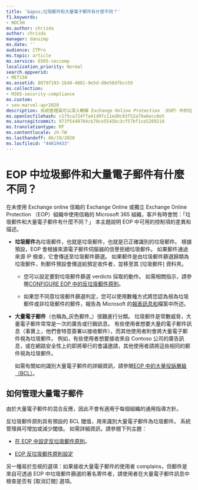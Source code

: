 ```yaml
---
title: '&apos;垃圾郵件和大量電子郵件有什麼不同？'
f1.keywords:
- NOCSH
ms.author: chrisda
author: chrisda
manager: dansimp
ms.date: ''
audience: ITPro
ms.topic: article
ms.service: O365-seccomp
localization_priority: Normal
search.appverid:
- MET150
ms.assetid: 8079f193-1b40-4081-9e5d-d0e50dfbcc59
ms.collection:
- M365-security-compliance
ms.custom:
- seo-marvel-apr2020
description: 系統管理員可以深入瞭解 Exchange Online Protection （EOP）中的垃圾郵件（垃圾郵件）和大量電子郵件（灰色郵件）之間的差異。
ms.openlocfilehash: c1f5ca724f7a41d9fc11ed0c93f52a79a6ecc8e5
ms.sourcegitcommit: 973f5449784cb70ce5545bc3cf57bf1ce5209218
ms.translationtype: MT
ms.contentlocale: zh-TW
ms.lasthandoff: 06/19/2020
ms.locfileid: "44819433"
---
```

# <a name="whats-the-difference-between-junk-email-and-bulk-email-in-eop"></a>EOP 中垃圾郵件和大量電子郵件有什麼不同？

在未使用 Exchange online 信箱的 Exchange Online 或獨立 Exchange Online Protection （EOP）組織中使用信箱的 Microsoft 365 組織，客戶有時會問：「垃圾郵件和大量電子郵件有什麼不同？」 本主題說明 EOP 中可用的控制項的差異和描述。

- **垃圾郵件**為垃圾郵件，也就是垃圾郵件，也就是已正確識別的垃圾郵件。 根據預設，EOP 會根據來源電子郵件伺服器的信譽拒絕垃圾郵件。 如果郵件通過來源 IP 檢查，它會傳送至垃圾郵件篩選。 如果郵件是由垃圾郵件篩選歸類為垃圾郵件，則郵件預設會傳送給預定收件者，並移至其 [垃圾郵件] 資料夾。

  - 您可以設定要對垃圾郵件篩選 verdicts 採取的動作。 如需相關指示，請參閱[CONFIGURE EOP 中的反垃圾郵件原則](configure-your-spam-filter-policies.md)。

  - 如果您不同意垃圾郵件篩選判定，您可以使用數種方式將您認為視為垃圾郵件或非垃圾郵件的郵件，報告為 Microsoft 的[報表訊息和](report-junk-email-messages-to-microsoft.md)檔案中所述。

- **大量電子郵件**（也稱為_灰色郵件_）很難進行分類。 垃圾郵件是常數威脅，大量電子郵件常常是一次的廣告或行銷訊息。 有些使用者想要大量的電子郵件訊息（事實上，他們會特意簽署以接收郵件），而其他使用者則會將大量電子郵件視為垃圾郵件。 例如，有些使用者想要接收來自 Contoso 公司的廣告訊息，或在網路安全性上的即將舉行的會議邀請，其他使用者請將這些相同的郵件視為垃圾郵件。

  如需有關如何識別大量電子郵件的詳細資訊，請參閱[EOP 中的大量投訴層級（BCL）](bulk-complaint-level-values.md)。

## <a name="how-to-manage-bulk-email"></a>如何管理大量電子郵件

由於大量電子郵件的混合反應，因此不會有適用于每個組織的通用指導方針。

反垃圾郵件原則具有預設的 BCL 閾值，用來識別大量電子郵件為垃圾郵件。 系統管理員可增加或減少閾值。 如需詳細資訊，請參閱下列主題：

- [在 EOP 中設定反垃圾郵件原則](configure-your-spam-filter-policies.md)。

- [EOP 反垃圾郵件原則設定](recommended-settings-for-eop-and-office365-atp.md#eop-anti-spam-policy-settings)

另一種易於忽視的選項：如果接收大量電子郵件的使用者 complains，但郵件是來自可透過 EOP 中垃圾郵件篩選的著名寄件者，請使用者在大量電子郵件訊息中檢查是否有 [取消訂閱] 選項。
